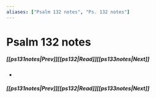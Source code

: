 ```yaml
---
aliases: ["Psalm 132 notes", "Ps. 132 notes"]
---
```

# Psalm 132 notes
##### <span class=arrow-left></span>[[ps131notes|Prev]]<span class=navigation-separator></span>[[ps132|Read]]<span class=navigation-separator></span>[[ps133notes|Next]]<span class=arrow-right></span>
- 
##### <span class=arrow-left></span>[[ps131notes|Prev]]<span class=navigation-separator></span>[[ps132|Read]]<span class=navigation-separator></span>[[ps133notes|Next]]<span class=arrow-right></span>